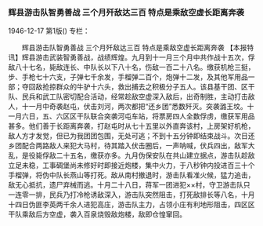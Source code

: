 ### 辉县游击队智勇善战  三个月歼敌达三百  特点是乘敌空虚长距离奔袭

1946-12-17
第1版()
专栏：

　　辉县游击队智勇善战
    三个月歼敌达三百
    特点是乘敌空虚长距离奔袭
    【本报特讯】辉县游击武装智勇善战，战绩辉煌。九月到十一月三个月中共作战十五次，俘敌八十七名，毙敌连长、中队长以下八十名，伤敌一百二十八名。缴获机枪三挺，步、手枪七十六支，子弹七千余发，手榴弹二百个，炮弹十二发，及其他军用品一部；夺回敌抢掠群众的牛驴十六头，救出捕去之积极分子五人。该县基干团、区干队、民兵和武工队密切配合活动，经常趁敌空虚深入敌后，出奇制胜，主动打击敌人，十一月中奇袭赵屯，伏击刘河，两次都把“还乡团”悉数歼灭。突袭潞王坟。十一月六日，五、六区区干队联合突袭河屯车站，将票房四人全数俘虏，缴获军用品甚多。他们善于长距离奔袭，打赵屯时从七十五里以外直奔该村，上房架好机枪，敌人方才发觉，但已为我团团包围，无处可逃；不到十五分钟即结束战斗。次日还乡团配合两路敌人来犯大马村，待其踏入伏击圈后，一声呐喊，伏兵四出，敌军大乱，是役毙俘敌二十五名，缴获亦多。九月伪保安队在共山建立据点，游击队趁敌立足未稳，工事碉堡尚未修好时即接近炮楼，集中火力，于八秒钟内投进百三十个手榴弹，将伪中队长燕山等打死。敌从南村撤退时，游击队看准火候，猛力追击，敌无心抵抗，遗尸弃械而逃。十月二十八日，蒋军一团进犯××村，守卫游击队只一连零一排，民兵乃打冷枪诱敌深入，游击队突然阻击，打死敌排长等八名，十月十四日伪匪李英两千余人进犯高庄，游击队主力，占领小庄有利地形阻击，四区区干队乘敌后方空虚，袭入百泉烧毁敌炮楼，敌即仓惶窜回。
